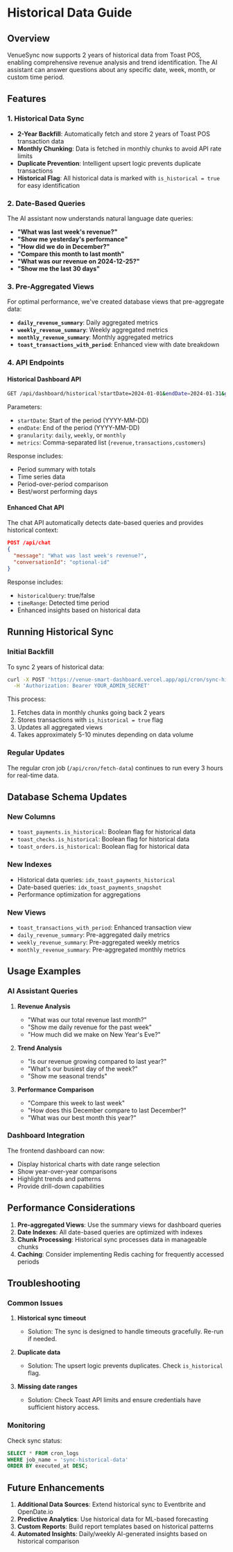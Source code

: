 # Historical Data Guide

## Overview

VenueSync now supports 2 years of historical data from Toast POS, enabling comprehensive revenue analysis and trend identification. The AI assistant can answer questions about any specific date, week, month, or custom time period.

## Features

### 1. Historical Data Sync

- **2-Year Backfill**: Automatically fetch and store 2 years of Toast POS transaction data
- **Monthly Chunking**: Data is fetched in monthly chunks to avoid API rate limits
- **Duplicate Prevention**: Intelligent upsert logic prevents duplicate transactions
- **Historical Flag**: All historical data is marked with `is_historical = true` for easy identification

### 2. Date-Based Queries

The AI assistant now understands natural language date queries:

- **"What was last week's revenue?"**
- **"Show me yesterday's performance"**
- **"How did we do in December?"**
- **"Compare this month to last month"**
- **"What was our revenue on 2024-12-25?"**
- **"Show me the last 30 days"**

### 3. Pre-Aggregated Views

For optimal performance, we've created database views that pre-aggregate data:

- **`daily_revenue_summary`**: Daily aggregated metrics
- **`weekly_revenue_summary`**: Weekly aggregated metrics  
- **`monthly_revenue_summary`**: Monthly aggregated metrics
- **`toast_transactions_with_period`**: Enhanced view with date breakdown

### 4. API Endpoints

#### Historical Dashboard API
```bash
GET /api/dashboard/historical?startDate=2024-01-01&endDate=2024-01-31&granularity=daily
```

Parameters:
- `startDate`: Start of the period (YYYY-MM-DD)
- `endDate`: End of the period (YYYY-MM-DD)
- `granularity`: `daily`, `weekly`, or `monthly`
- `metrics`: Comma-separated list (`revenue,transactions,customers`)

Response includes:
- Period summary with totals
- Time series data
- Period-over-period comparison
- Best/worst performing days

#### Enhanced Chat API

The chat API automatically detects date-based queries and provides historical context:

```json
POST /api/chat
{
  "message": "What was last week's revenue?",
  "conversationId": "optional-id"
}
```

Response includes:
- `historicalQuery`: true/false
- `timeRange`: Detected time period
- Enhanced insights based on historical data

## Running Historical Sync

### Initial Backfill

To sync 2 years of historical data:

```bash
curl -X POST 'https://venue-smart-dashboard.vercel.app/api/cron/sync-historical-data' \
  -H 'Authorization: Bearer YOUR_ADMIN_SECRET'
```

This process:
1. Fetches data in monthly chunks going back 2 years
2. Stores transactions with `is_historical = true` flag
3. Updates all aggregated views
4. Takes approximately 5-10 minutes depending on data volume

### Regular Updates

The regular cron job (`/api/cron/fetch-data`) continues to run every 3 hours for real-time data.

## Database Schema Updates

### New Columns
- `toast_payments.is_historical`: Boolean flag for historical data
- `toast_checks.is_historical`: Boolean flag for historical data
- `toast_orders.is_historical`: Boolean flag for historical data

### New Indexes
- Historical data queries: `idx_toast_payments_historical`
- Date-based queries: `idx_toast_payments_snapshot`
- Performance optimization for aggregations

### New Views
- `toast_transactions_with_period`: Enhanced transaction view
- `daily_revenue_summary`: Pre-aggregated daily metrics
- `weekly_revenue_summary`: Pre-aggregated weekly metrics
- `monthly_revenue_summary`: Pre-aggregated monthly metrics

## Usage Examples

### AI Assistant Queries

1. **Revenue Analysis**
   - "What was our total revenue last month?"
   - "Show me daily revenue for the past week"
   - "How much did we make on New Year's Eve?"

2. **Trend Analysis**
   - "Is our revenue growing compared to last year?"
   - "What's our busiest day of the week?"
   - "Show me seasonal trends"

3. **Performance Comparison**
   - "Compare this week to last week"
   - "How does this December compare to last December?"
   - "What was our best month this year?"

### Dashboard Integration

The frontend dashboard can now:
- Display historical charts with date range selection
- Show year-over-year comparisons
- Highlight trends and patterns
- Provide drill-down capabilities

## Performance Considerations

1. **Pre-aggregated Views**: Use the summary views for dashboard queries
2. **Date Indexes**: All date-based queries are optimized with indexes
3. **Chunk Processing**: Historical sync processes data in manageable chunks
4. **Caching**: Consider implementing Redis caching for frequently accessed periods

## Troubleshooting

### Common Issues

1. **Historical sync timeout**
   - Solution: The sync is designed to handle timeouts gracefully. Re-run if needed.

2. **Duplicate data**
   - Solution: The upsert logic prevents duplicates. Check `is_historical` flag.

3. **Missing date ranges**
   - Solution: Check Toast API limits and ensure credentials have sufficient history access.

### Monitoring

Check sync status:
```sql
SELECT * FROM cron_logs 
WHERE job_name = 'sync-historical-data' 
ORDER BY executed_at DESC;
```

## Future Enhancements

1. **Additional Data Sources**: Extend historical sync to Eventbrite and OpenDate.io
2. **Predictive Analytics**: Use historical data for ML-based forecasting
3. **Custom Reports**: Build report templates based on historical patterns
4. **Automated Insights**: Daily/weekly AI-generated insights based on historical comparison